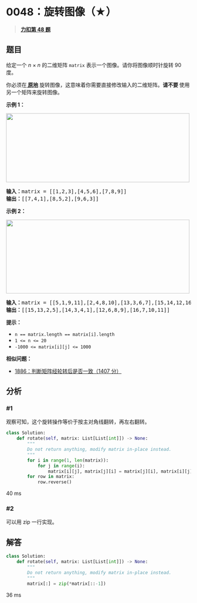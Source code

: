 # 0048：旋转图像（★）


> <u>**[力扣第 48 题](https://leetcode.cn/problems/rotate-image/)**</u>

## 题目

<p>给定一个 <em>n </em>× <em>n</em> 的二维矩阵 <code>matrix</code> 表示一个图像。请你将图像顺时针旋转 90 度。</p>

<p>你必须在<strong><a href="https://baike.baidu.com/item/%E5%8E%9F%E5%9C%B0%E7%AE%97%E6%B3%95" target="_blank"> 原地</a></strong> 旋转图像，这意味着你需要直接修改输入的二维矩阵。<strong>请不要 </strong>使用另一个矩阵来旋转图像。</p>



<p><strong>示例 1：</strong></p>
<img alt="" src="https://assets.leetcode.com/uploads/2020/08/28/mat1.jpg" style="height: 188px; width: 500px;" />
<pre>
<strong>输入：</strong>matrix = [[1,2,3],[4,5,6],[7,8,9]]
<strong>输出：</strong>[[7,4,1],[8,5,2],[9,6,3]]
</pre>

<p><strong>示例 2：</strong></p>
<img alt="" src="https://assets.leetcode.com/uploads/2020/08/28/mat2.jpg" style="height: 201px; width: 500px;" />
<pre>
<strong>输入：</strong>matrix = [[5,1,9,11],[2,4,8,10],[13,3,6,7],[15,14,12,16]]
<strong>输出：</strong>[[15,13,2,5],[14,3,4,1],[12,6,8,9],[16,7,10,11]]
</pre>



<p><strong>提示：</strong></p>

<ul>
<li><code>n == matrix.length == matrix[i].length</code></li>
<li><code>1 &lt;= n &lt;= 20</code></li>
<li><code>-1000 &lt;= matrix[i][j] &lt;= 1000</code></li>
</ul>




**相似问题：**
- [1886：判断矩阵经轮转后是否一致（1407 分）](/leetcode/1886)


## 分析 

### #1

观察可知，这个旋转操作等价于按主对角线翻转，再左右翻转。

```python
class Solution:
    def rotate(self, matrix: List[List[int]]) -> None:
        """
        Do not return anything, modify matrix in-place instead.
        """
        for i in range(1, len(matrix)):
            for j in range(i):
                matrix[i][j], matrix[j][i] = matrix[j][i], matrix[i][j]
        for row in matrix:
            row.reverse()
```
40 ms

### #2

可以用 zip 一行实现。

## 解答

```python
class Solution:
    def rotate(self, matrix: List[List[int]]) -> None:
        """
        Do not return anything, modify matrix in-place instead.
        """
        matrix[:] = zip(*matrix[::-1])
```
36 ms

